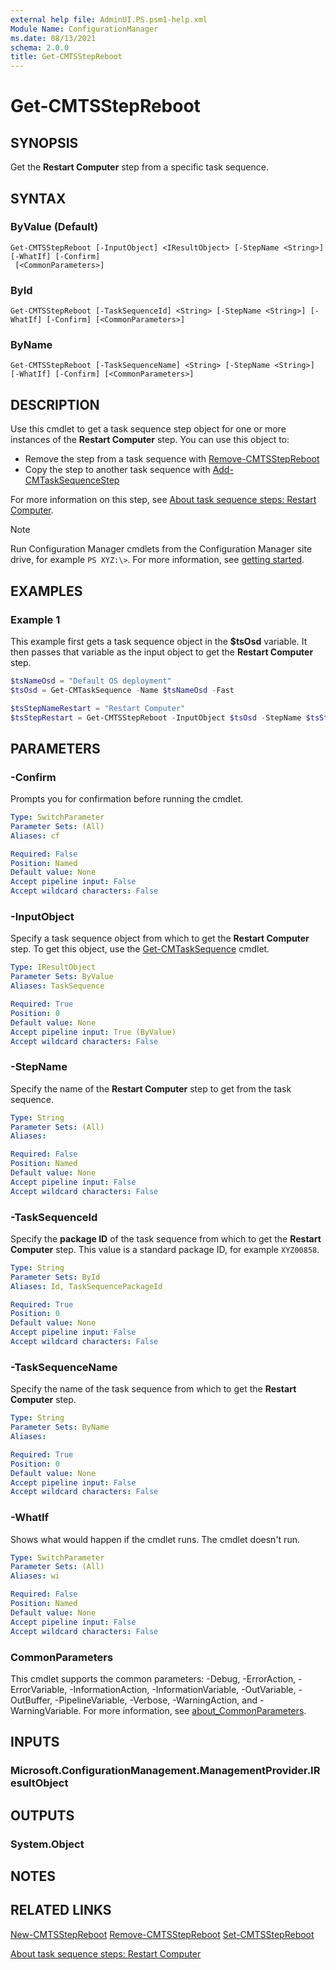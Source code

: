 ```yaml
---
external help file: AdminUI.PS.psm1-help.xml
Module Name: ConfigurationManager
ms.date: 08/13/2021
schema: 2.0.0
title: Get-CMTSStepReboot
---
```


# Get-CMTSStepReboot

## SYNOPSIS

Get the **Restart Computer** step from a specific task sequence.

## SYNTAX

### ByValue (Default)
```
Get-CMTSStepReboot [-InputObject] <IResultObject> [-StepName <String>] [-WhatIf] [-Confirm]
 [<CommonParameters>]
```

### ById
```
Get-CMTSStepReboot [-TaskSequenceId] <String> [-StepName <String>] [-WhatIf] [-Confirm] [<CommonParameters>]
```

### ByName
```
Get-CMTSStepReboot [-TaskSequenceName] <String> [-StepName <String>] [-WhatIf] [-Confirm] [<CommonParameters>]
```

## DESCRIPTION

Use this cmdlet to get a task sequence step object for one or more instances of the **Restart Computer** step. You can use this object to:

- Remove the step from a task sequence with [Remove-CMTSStepReboot](Remove-CMTSStepReboot.md)
- Copy the step to another task sequence with [Add-CMTaskSequenceStep](Add-CMTaskSequenceStep.md)

For more information on this step, see [About task sequence steps: Restart Computer](/mem/configmgr/osd/understand/task-sequence-steps#BKMK_RestartComputer).

> [!NOTE]
> Run Configuration Manager cmdlets from the Configuration Manager site drive, for example `PS XYZ:\>`. For more information, see [getting started](/powershell/sccm/overview).

## EXAMPLES

### Example 1

This example first gets a task sequence object in the **$tsOsd** variable. It then passes that variable as the input object to get the **Restart Computer** step.

```powershell
$tsNameOsd = "Default OS deployment"
$tsOsd = Get-CMTaskSequence -Name $tsNameOsd -Fast

$tsStepNameRestart = "Restart Computer"
$tsStepRestart = Get-CMTSStepReboot -InputObject $tsOsd -StepName $tsStepNameRestart
```

## PARAMETERS

### -Confirm

Prompts you for confirmation before running the cmdlet.

```yaml
Type: SwitchParameter
Parameter Sets: (All)
Aliases: cf

Required: False
Position: Named
Default value: None
Accept pipeline input: False
Accept wildcard characters: False
```

### -InputObject

Specify a task sequence object from which to get the **Restart Computer** step. To get this object, use the [Get-CMTaskSequence](Get-CMTaskSequence.md) cmdlet.

```yaml
Type: IResultObject
Parameter Sets: ByValue
Aliases: TaskSequence

Required: True
Position: 0
Default value: None
Accept pipeline input: True (ByValue)
Accept wildcard characters: False
```

### -StepName

Specify the name of the **Restart Computer** step to get from the task sequence.

```yaml
Type: String
Parameter Sets: (All)
Aliases:

Required: False
Position: Named
Default value: None
Accept pipeline input: False
Accept wildcard characters: False
```

### -TaskSequenceId

Specify the **package ID** of the task sequence from which to get the **Restart Computer** step. This value is a standard package ID, for example `XYZ00858`.

```yaml
Type: String
Parameter Sets: ById
Aliases: Id, TaskSequencePackageId

Required: True
Position: 0
Default value: None
Accept pipeline input: False
Accept wildcard characters: False
```

### -TaskSequenceName

Specify the name of the task sequence from which to get the **Restart Computer** step.

```yaml
Type: String
Parameter Sets: ByName
Aliases:

Required: True
Position: 0
Default value: None
Accept pipeline input: False
Accept wildcard characters: False
```

### -WhatIf

Shows what would happen if the cmdlet runs. The cmdlet doesn't run.

```yaml
Type: SwitchParameter
Parameter Sets: (All)
Aliases: wi

Required: False
Position: Named
Default value: None
Accept pipeline input: False
Accept wildcard characters: False
```

### CommonParameters
This cmdlet supports the common parameters: -Debug, -ErrorAction, -ErrorVariable, -InformationAction, -InformationVariable, -OutVariable, -OutBuffer, -PipelineVariable, -Verbose, -WarningAction, and -WarningVariable. For more information, see [about_CommonParameters](http://go.microsoft.com/fwlink/?LinkID=113216).

## INPUTS

### Microsoft.ConfigurationManagement.ManagementProvider.IResultObject

## OUTPUTS

### System.Object

## NOTES

## RELATED LINKS

[New-CMTSStepReboot](New-CMTSStepReboot.md)
[Remove-CMTSStepReboot](Remove-CMTSStepReboot.md)
[Set-CMTSStepReboot](Set-CMTSStepReboot.md)

[About task sequence steps: Restart Computer](/mem/configmgr/osd/understand/task-sequence-steps#BKMK_RestartComputer)
